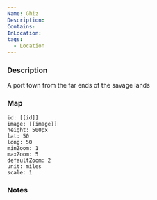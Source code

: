```yaml
---
Name: Ghiz
Description: 
Contains: 
InLocation: 
tags:
  - Location
---
```



### Description
A port town from the far ends of the savage lands

### Map
```leaflet
id: [[id]]
image: [[image]]
height: 500px
lat: 50
long: 50
minZoom: 1
maxZoom: 5
defaultZoom: 2
unit: miles
scale: 1
```


### Notes
